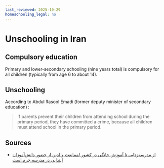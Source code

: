 ```yaml
---
last_reviewed: 2025-10-29
homeschooling_legal: no
---
```

# Unschooling in Iran

## Compulsory education

Primary and lower-secondary schooling (nine years total) is compulsory for all children (typically from age 6 to about 14).

## Unschooling

According to Abdul Rasool Emadi (former deputy minister of secondary education) :

> If parents prevent their children from attending school during the primary period, they have committed a crime, because all children must attend school in the primary period.

## Sources

- [از مدرسه‌زدایی تا آموزش خانگی در کشور /ممانعت والدین از حضور دانش‌آموزان ابتدایی در مدرسه جرم است
](https://www.ilna.ir/%D8%A8%D8%AE%D8%B4-%D8%A7%D8%AC%D8%AA%D9%85%D8%A7%D8%B9%DB%8C-5/765941-%D8%A7%D8%B2-%D9%85%D8%AF%D8%B1%D8%B3%D9%87-%D8%B2%D8%AF%D8%A7%DB%8C%DB%8C-%D8%AA%D8%A7-%D8%A2%D9%85%D9%88%D8%B2%D8%B4-%D8%AE%D8%A7%D9%86%DA%AF%DB%8C-%D8%AF%D8%B1-%DA%A9%D8%B4%D9%88%D8%B1-%D9%85%D9%85%D8%A7%D9%86%D8%B9%D8%AA-%D9%88%D8%A7%D9%84%D8%AF%DB%8C%D9%86-%D8%A7%D8%B2-%D8%AD%D8%B6%D9%88%D8%B1-%D8%AF%D8%A7%D9%86%D8%B4-%D8%A2%D9%85%D9%88%D8%B2%D8%A7%D9%86-%D8%A7%D8%A8%D8%AA%D8%AF%D8%A7%DB%8C%DB%8C-%D8%AF%D8%B1-%D9%85%D8%AF%D8%B1%D8%B3%D9%87-%D8%AC%D8%B1%D9%85-%D8%A7%D8%B3%D8%AA)
